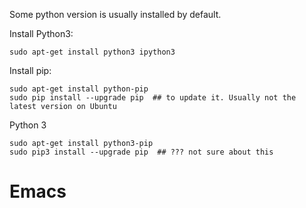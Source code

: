 Some python version is usually installed by default. 

Install Python3:

    sudo apt-get install python3 ipython3

Install pip:

    sudo apt-get install python-pip
    sudo pip install --upgrade pip  ## to update it. Usually not the latest version on Ubuntu

Python 3

    sudo apt-get install python3-pip
    sudo pip3 install --upgrade pip  ## ??? not sure about this

Emacs
======
